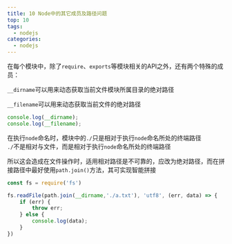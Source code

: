 ```yaml
---
title: 10 Node中的其它成员及路径问题
top: 10
tags:
  - nodejs
categories:
  - nodejs
---
```




在每个模块中，除了`require`、`exports`等模块相关的API之外，还有两个特殊的成员：

`__dirname`可以用来动态获取当前文件模块所属目录的绝对路径

`__filename`可以用来动态获取当前文件的绝对路径

```js
console.log(__dirname);
console.log(__filename);
```

在执行`node`命名时，模块中的`./`只是相对于执行`node`命名所处的终端路径<br>`./`不是相对与文件，而是相对于执行`node`命名所处的终端路径

所以这会造成在文件操作时，适用相对路径是不可靠的，应改为绝对路径，而在拼接路径中最好使用`path.join()`方法，其可实现智能拼接

```js
const fs = require('fs')

fs.readFile(path.join(__dirname,'./a.txt'), 'utf8', (err, data) => {
    if (err) {
        throw err;
    } else {
        console.log(data);
    }
})
```

